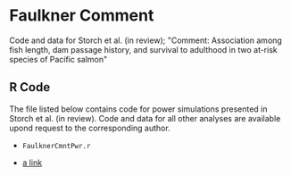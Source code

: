 # Faulkner Comment
Code and data for Storch et al. (in review); "Comment: Association among fish length, dam passage history, and survival to adulthood in two at-risk species of Pacific salmon" 

## R Code
The file listed below contains code for power simulations presented in Storch et al. (in review).  Code and data for all other analyses are available upond request to the corresponding author.

* ```FaulknerCmntPwr.r```

* [a link](https://github.com/FishPC/FaulknerReview/blob/main/readmetest)
